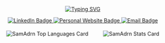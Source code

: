 <p align="center">
  <a href="https://git.io/typing-svg"><img src="http://readme-typing-svg.herokuapp.com?font=Consolas&size=30&duration=2000&pause=1000&color=F7872F&center=true&vCenter=true&width=435&height=50&lines=I'm+Samuel+Kosasih;Welcome+to+my+GitHub" alt="Typing SVG" /></a>
</p>

<div align="center">
  <a href="https://www.linkedin.com/in/samkosasih/">
    <img src="https://img.shields.io/badge/LinkedIn-blue?style=for-the-badge&logo=linkedin&logoColor=white" alt="LinkedIn Badge"/>
  </a>
  <a href="https://samadrn.github.io/ePortfolio/">
    <img src="https://img.shields.io/badge/Personal%20Website-orange?style=for-the-badge" alt="Personal Website Badge"/>
  </a>
  <a href="mailto:samadrianko@gmail.com">
    <img src="https://img.shields.io/badge/Email%20Me-red?style=for-the-badge&logo=gmail&logoColor=white" alt="Email Badge"/>
  </a>
</div>

<br>

<div align="center">
  <img align="center" src="https://github-readme-stats.vercel.app/api/top-langs?username=SamAdrn&theme=default&title_color=ff8300&text_color=f0f0f0&bg_color=0E1117&hide_border=true&hide_progress=true&langs_count=10&custom_title=Languages%20%20Used&hide=CSS,Shell" alt="SamAdrn Top Languages Card" />
  &nbsp;&nbsp;&nbsp;&nbsp;&nbsp;&nbsp;&nbsp;&nbsp;
  <img align="center" src="https://github-readme-stats.vercel.app/api?username=samadrn&hide_border=true&bg_color=0E1117&title_color=ff8300&text_color=f0f0f0&include_all_commits=true&show_icons=true&icon_color=fbb040&hide=stars,contribs&custom_title=My%20GitHub%20Stats" alt="SamAdrn Stats Card" />
</div>

